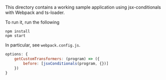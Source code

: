 This directory contains a working sample application using jsx-conditionals with Webpack and ts-loader.

To run it, run the following

```
npm install
npm start
```

In particular, see `webpack.config.js`. 

```js
options: {
    getCustomTransformers: (program) => ({
        before: [jsxConditionals(program, {})]
    })
}
```